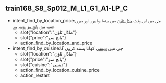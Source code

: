 ## train168_S8_Sp012_M_L1_G1_A1-LP_C
* intent_find_by_location_price:جی میں اس وقت [ماڈل ٹاؤن](location) میں بیٹھا ہوا ہوں اور میری جیب میں [پانچ سو](price) روپیہ ہے
	- slot{"location":"ماڈل ٹاؤن"}
	- slot{"price":"پانچ سو"}
	- action_find_by_location_and_price
* intent_find_by_cuisine:جی میں [دیسی](cuisine) کھانا پسند کروں گا
	- slot{"location":"ماڈل ٹاؤن"}
	- slot{"price":"پانچ سو"}
	- slot{"cuisine":"دیسی"}
	- action_find_by_location_cuisine_price
	- action_restart